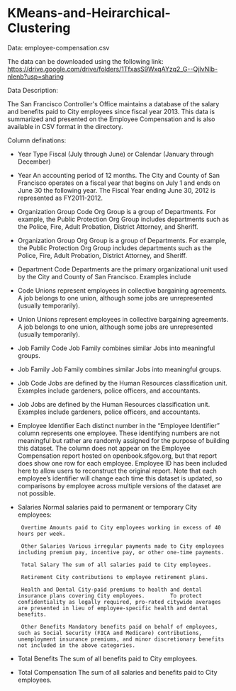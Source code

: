 # KMeans-and-Heirarchical-Clustering

Data: employee-compensation.csv

The data can be downloaded using the following link:
https://drive.google.com/drive/folders/1TfxasS9WxqAYzq2_G--QjIvNIb-nIenb?usp=sharing

Data Description: 

The San Francisco Controller's Office maintains a database of the salary and benefits paid to City employees since fiscal year 2013. This data is summarized and presented on the Employee Compensation and is also
available in CSV format in the directory.

Column definations:
- Year Type Fiscal (July through June) or Calendar (January through December)
- Year An accounting period of 12 months. The City and County of San Francisco operates on a fiscal year that begins on July 1 and ends on June 30 the following year. The Fiscal Year ending June 30, 2012 is represented as FY2011-2012.
- Organization Group Code Org Group is a group of Departments. For example, the Public Protection Org Group includes departments such as the Police, Fire, Adult Probation, District Attorney, and Sheriff.
- Organization Group Org Group is a group of Departments. For example, the Public Protection Org Group includes departments such as the Police, Fire, Adult Probation, District Attorney, and Sheriff.
- Department Code Departments are the primary organizational unit used by the City and County of San Francisco. Examples include
- Code Unions represent employees in collective bargaining agreements. A job belongs to one union, although some jobs are unrepresented (usually temporarily).
- Union Unions represent employees in collective bargaining agreements. A job belongs to one union, although some jobs are unrepresented (usually temporarily).
- Job Family Code Job Family combines similar Jobs into meaningful groups.
- Job Family Job Family combines similar Jobs into meaningful groups.
- Job Code Jobs are defined by the Human Resources classification unit. Examples include gardeners, police officers, and accountants.
- Job Jobs are defined by the Human Resources classification unit. Examples include gardeners, police officers, and accountants.
- Employee Identifier Each distinct number in the “Employee Identifier” column represents one employee. These identifying numbers are not meaningful but rather are randomly assigned for the purpose of building this dataset. The column does not appear on the Employee Compensation report hosted on openbook.sfgov.org, but that report does show one row for each employee. Employee ID has been included here to allow users to reconstruct the original report. Note that each employee’s identifier will change each time this dataset is updated, so comparisons by employee across multiple versions of the dataset are not possible.

- Salaries Normal salaries paid to permanent or temporary City employees: 

       Overtime Amounts paid to City employees working in excess of 40 hours per week.

       Other Salaries Various irregular payments made to City employees including premium pay, incentive pay, or other one-time payments.

       Total Salary The sum of all salaries paid to City employees.

       Retirement City contributions to employee retirement plans.

       Health and Dental City-paid premiums to health and dental insurance plans covering City employees.        To protect confidentiality as legally required, pro-rated citywide averages are presented in lieu of employee-specific health and dental benefits.

       Other Benefits Mandatory benefits paid on behalf of employees, such as Social Security (FICA and Medicare) contributions, unemployment insurance premiums, and minor discretionary benefits not included in the above categories.

- Total Benefits The sum of all benefits paid to City employees.

- Total Compensation The sum of all salaries and benefits paid to City employees.
